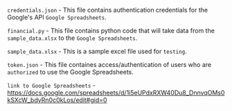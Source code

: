 `credentials.json`
  	- This file contains authentication credentials for the Google's API `Google Spreadsheets`.
   
    
`financial.py`
 	 - This file contains python code that will take data from the `sample_data.xlsx` to the `Google Spreadsheets`.
   
    
`sample_data.xlsx`
	  - This is a sample excel file used for `testing`.
   
    
`token.json`
	- This file containes access/authentication of users who are `authorized` to use the Google Spreadsheets.
   

`link to Google Spreadsheets`
	  - https://docs.google.com/spreadsheets/d/1i5eUPdxRXW40Du8_DnnvqOMs0kSXcW_bdyRn0c0kLos/edit#gid=0
   
